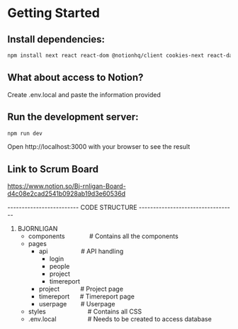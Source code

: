 # Getting Started

## Install dependencies:
```bash
npm install next react react-dom @notionhq/client cookies-next react-datepicker
```

## What about access to Notion?
Create .env.local and paste the information provided

## Run the development server:
```bash
npm run dev
```

Open http://localhost:3000 with your browser to see the result

## Link to Scrum Board

https://www.notion.so/Bj-rnligan-Board-d4c08e2cad2541b0928ab19d3e60536d


------------------------- CODE STRUCTURE ----------------------------------

1. BJORNLIGAN
   - components &nbsp;&nbsp;&nbsp;&nbsp;&nbsp;&nbsp;&nbsp;&nbsp;&nbsp;&nbsp;&nbsp;&nbsp;         # Contains all the components 
   - pages
        - api   &nbsp;&nbsp;&nbsp;&nbsp;&nbsp;&nbsp;&nbsp;&nbsp;&nbsp;&nbsp;&nbsp;&nbsp;&nbsp;&nbsp;&nbsp;&nbsp;&nbsp;           # API handling
            - login
            - people
            - project
            - timereport
        - project    &nbsp;&nbsp;&nbsp;&nbsp;&nbsp;&nbsp;&nbsp;&nbsp;&nbsp;&nbsp;        # Project page 
        - timereport &nbsp;&nbsp;&nbsp;&nbsp;     # Timereport page
        - userpage   &nbsp;&nbsp;&nbsp;&nbsp;&nbsp;&nbsp;     # Userpage      
    - styles         &nbsp;&nbsp;&nbsp;&nbsp;&nbsp;&nbsp;&nbsp;&nbsp;&nbsp;&nbsp;&nbsp;&nbsp;&nbsp;&nbsp;&nbsp;&nbsp;&nbsp;&nbsp;&nbsp;&nbsp;&nbsp;&nbsp;      # Contains all CSS
    - .env.local     &nbsp;&nbsp;&nbsp;&nbsp;&nbsp;&nbsp;&nbsp;&nbsp;&nbsp;&nbsp;&nbsp;&nbsp;&nbsp;&nbsp;&nbsp;&nbsp;    # Needs to be created to access database
